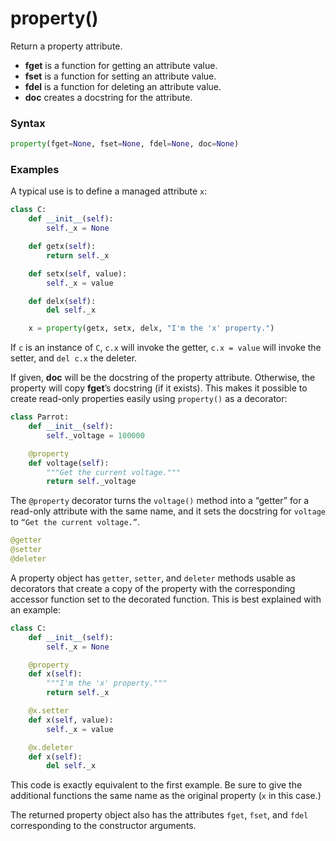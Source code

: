 # property()

Return a property attribute.

- **fget** is a function for getting an attribute value.
- **fset** is a function for setting an attribute value.
- **fdel** is a function for deleting an attribute value.
- **doc** creates a docstring for the attribute.

### Syntax

```python
property(fget=None, fset=None, fdel=None, doc=None)
```

### Examples

A typical use is to define a managed attribute `x`:

```python
class C:
    def __init__(self):
        self._x = None

    def getx(self):
        return self._x

    def setx(self, value):
        self._x = value

    def delx(self):
        del self._x

    x = property(getx, setx, delx, "I'm the 'x' property.")
```

If `c` is an instance of `C`, `c.x` will invoke the getter, `c.x = value` will invoke the setter, and `del c.x` the deleter.

If given, **doc** will be the docstring of the property attribute. Otherwise, the property will copy **fget**’s docstring (if it exists). This makes it possible to create read-only properties easily using `property()` as a decorator:

```python
class Parrot:
    def __init__(self):
        self._voltage = 100000

    @property
    def voltage(self):
        """Get the current voltage."""
        return self._voltage
```

The `@property` decorator turns the `voltage()` method into a “getter” for a read-only attribute with the same name, and it sets the docstring for `voltage` to `“Get the current voltage.”`.

```python
@getter
@setter
@deleter
```

A property object has `getter`, `setter`, and `deleter` methods usable as decorators that create a copy of the property with the corresponding accessor function set to the decorated function. This is best explained with an example:
```python
class C:
    def __init__(self):
        self._x = None

    @property
    def x(self):
        """I'm the 'x' property."""
        return self._x

    @x.setter
    def x(self, value):
        self._x = value

    @x.deleter
    def x(self):
        del self._x
```
This code is exactly equivalent to the first example. Be sure to give the additional functions the same name as the original property (`x` in this case.)

The returned property object also has the attributes `fget`, `fset`, and `fdel` corresponding to the constructor arguments.
